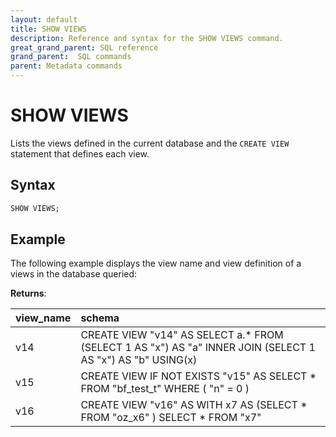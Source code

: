 ```yaml
---
layout: default
title: SHOW VIEWS
description: Reference and syntax for the SHOW VIEWS command.
great_grand_parent: SQL reference
grand_parent:  SQL commands
parent: Metadata commands
---
```


# SHOW VIEWS

Lists the views defined in the current database and the `CREATE VIEW` statement that defines each view.

## Syntax

```sql
SHOW VIEWS;
```

## Example
The following example displays the view name and view definition of a views in the database queried:

**Returns**:

| view_name | schema                                                                                                       |
|:----------|:-------------------------------------------------------------------------------------------------------------|
| v14       | CREATE VIEW "v14" AS SELECT a.* FROM  (SELECT 1 AS "x") AS "a" INNER JOIN  (SELECT 1 AS "x") AS "b" USING(x) |
| v15       | CREATE VIEW IF NOT EXISTS "v15" AS SELECT * FROM "bf_test_t" WHERE ( "n" = 0 )                               |
| v16       | CREATE VIEW "v16" AS WITH x7 AS (SELECT * FROM "oz_x6" ) SELECT * FROM "x7"                                  |

